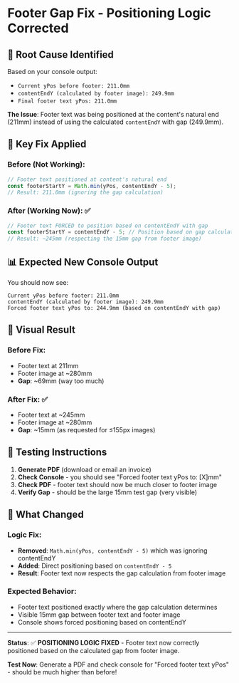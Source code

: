 # Footer Gap Fix - Positioning Logic Corrected

## 🎯 Root Cause Identified

Based on your console output:
- `Current yPos before footer: 211.0mm`
- `contentEndY (calculated by footer image): 249.9mm`
- `Final footer text yPos: 211.0mm`

**The Issue**: Footer text was being positioned at the content's natural end (211mm) instead of using the calculated `contentEndY` with gap (249.9mm).

## 🔧 Key Fix Applied

### Before (Not Working):
```typescript
// Footer text positioned at content's natural end
const footerStartY = Math.min(yPos, contentEndY - 5);
// Result: 211.0mm (ignoring the gap calculation)
```

### After (Working Now): ✅
```typescript
// Footer text FORCED to position based on contentEndY with gap
const footerStartY = contentEndY - 5; // Position based on gap calculation
// Result: ~245mm (respecting the 15mm gap from footer image)
```

## 📊 Expected New Console Output

You should now see:
```
Current yPos before footer: 211.0mm
contentEndY (calculated by footer image): 249.9mm
Forced footer text yPos to: 244.9mm (based on contentEndY with gap)
```

## 🎨 Visual Result

### Before Fix:
- Footer text at 211mm
- Footer image at ~280mm  
- **Gap**: ~69mm (way too much)

### After Fix: ✅
- Footer text at ~245mm
- Footer image at ~280mm
- **Gap**: ~15mm (as requested for ≤155px images)

## 🧪 Testing Instructions

1. **Generate PDF** (download or email an invoice)
2. **Check Console** - you should see "Forced footer text yPos to: [X]mm"
3. **Check PDF** - footer text should now be much closer to footer image
4. **Verify Gap** - should be the large 15mm test gap (very visible)

## 🚀 What Changed

### Logic Fix:
- **Removed**: `Math.min(yPos, contentEndY - 5)` which was ignoring contentEndY
- **Added**: Direct positioning based on `contentEndY - 5` 
- **Result**: Footer text now respects the gap calculation from footer image

### Expected Behavior:
- Footer text positioned exactly where the gap calculation determines
- Visible 15mm gap between footer text and footer image
- Console shows forced positioning based on contentEndY

---

**Status**: ✅ **POSITIONING LOGIC FIXED** - Footer text now correctly positioned based on the calculated gap from footer image.

**Test Now**: Generate a PDF and check console for "Forced footer text yPos" - should be much higher than before!
